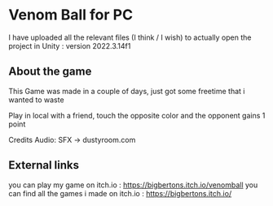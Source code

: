 # Venom Ball for PC

I have uploaded all the relevant files (I think / I wish) to actually open the project in Unity : version 2022.3.14f1 

## About the game

This Game was made in a couple of days, just got some freetime that i wanted to waste

Play in local with a friend, touch the opposite color and the opponent gains 1 point

Credits Audio: SFX -> dustyroom.com

## External links
you can play my game on itch.io : https://bigbertons.itch.io/venomball
you can find all the games i made on itch.io : https://bigbertons.itch.io/